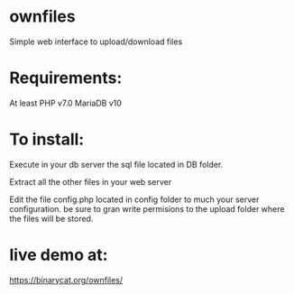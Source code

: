# ownfiles
Simple web interface to upload/download files

# Requirements:

At least PHP v7.0
MariaDB v10

# To install:

Execute in your db server the sql file located in DB folder.

Extract all the other files in your web server 

Edit the file config.php located in config folder to much your server configuration. be sure to gran write permisions to the upload folder where the files will be stored.

# live demo at:

https://binarycat.org/ownfiles/
